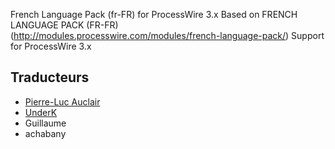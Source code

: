French Language Pack (fr-FR) for ProcessWire 3.x
Based on FRENCH LANGUAGE PACK (FR-FR) (http://modules.processwire.com/modules/french-language-pack/)
Support for ProcessWire 3.x

## Traducteurs
- [Pierre-Luc Auclair](https://github.com/plauclair)
- [UnderK](https://github.com/underk)
- Guillaume
- achabany
